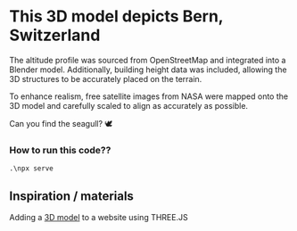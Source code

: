 # This 3D model depicts Bern, Switzerland

The altitude profile was sourced from OpenStreetMap and integrated into a Blender model. Additionally, building height data was included, allowing the 3D structures to be accurately placed on the terrain.

To enhance realism, free satellite images from NASA were mapped onto the 3D model and carefully scaled to align as accurately as possible.

Can you find the seagull? 🕊️


### How to run this code??
```
.\npx serve
```

## Inspiration / materials
Adding a [3D model](https://youtu.be/lGokKxJ8D2c) to a website using THREE.JS

